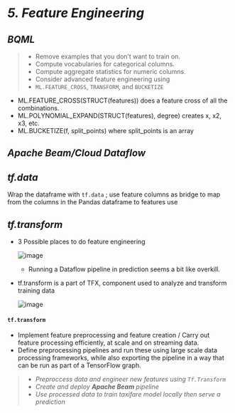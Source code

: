 # _5.	Feature Engineering_


## _BQML_
> - Remove examples that you don’t want to train on.
> - Compute vocabularies for categorical columns.
> - Compute aggregate statistics for numeric columns.
> - Consider advanced feature engineering using
> - `ML.FEATURE_CROSS`, `TRANSFORM`, and `BUCKETIZE`

- ML.FEATURE_CROSS(STRUCT(features)) does a feature cross of all the combinations.
- ML.POLYNOMIAL_EXPAND(STRUCT(features), degree) creates x, x2, x3, etc.
- ML.BUCKETIZE(f, split_points) where split_points is an array


## _Apache Beam/Cloud Dataflow_


## _tf.data_
Wrap the dataframe with `tf.data` ; use feature columns as bridge to map from the columns in the Pandas dataframe to features use



## _tf.transform_

- 3 Possible places to do feature engineering 

   ![image](https://user-images.githubusercontent.com/79742748/145672165-3d376ce1-2176-47ff-add6-aa5cc09355ed.png)
    
    - Running a Dataflow pipeline in prediction seems a bit like overkill.

- tf.transform is a part of TFX, component used to analyze and transform training data
  
  ![image](https://user-images.githubusercontent.com/79742748/145674838-746899fb-1382-448b-9b1c-ba7cc48ee6a4.png)


#### `tf.transform` 


- Implement feature preprocessing and feature creation / Carry out feature processing efficiently, at scale and on streaming data.
- Define preprocessing pipelines and run these using large scale data processing frameworks, while also exporting the pipeline in a way that can be run as part of a TensorFlow graph.

> -   _Preproccess data and engineer new features using `Tf.Transform`_
> -   _Create and deploy **Apache Beam** pipeline_
> -   _Use processed data to train taxifare model locally then serve a prediction_
